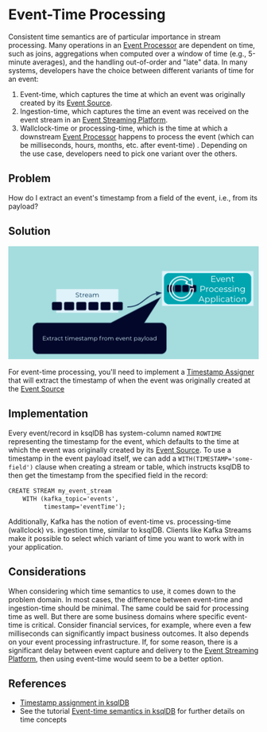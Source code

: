 # Event-Time Processing

Consistent time semantics are of particular importance in stream processing. Many operations in an [Event Processor](../event-processing/event-processor.md) are dependent on time, such as joins, aggregations when computed over a window of time (e.g., 5-minute averages), and the handling out-of-order and "late" data. In many systems, developers have the choice between different variants of time for an event: 
1. Event-time, which captures the time at which an event was originally created by its [Event Source](../event-source/event-source.md).
2. Ingestion-time, which captures the time an event was received on the event stream in an [Event Streaming Platform](../event-processing/event-processing-application.md).
3. Wallclock-time or processing-time, which is the time at which a downstream [Event Processor](../event-processing/event-processor.md) happens to process the event (which can be milliseconds, hours, months, etc. after event-time) .
Depending on the use case, developers need to pick one variant over the others.

## Problem

How do I extract an event's timestamp from a field of the event, i.e., from its payload?

## Solution

![event-time-processing](../img/timestamp-assigner.png)

For event-time processing, you'll need to implement a [Timestamp Assigner](timestamp-assigner.md) that will extract the timestamp of when the event was originally created at the [Event Source](../event-source/event-source.md)

## Implementation

Every event/record in ksqlDB has system-column named `ROWTIME` representing the timestamp for the event, which defaults to the time at which the event was originally created by its [Event Source](../event-source/event-source.md).
To use a timestamp in the event payload itself, we can add a `WITH(TIMESTAMP='some-field')` clause when creating a stream or table, which instructs ksqlDB to then get the timestamp from the specified field in the record:

```
CREATE STREAM my_event_stream
    WITH (kafka_topic='events',
          timestamp='eventTime');

```

Additionally, Kafka has the notion of event-time vs. processing-time (wallclock) vs. ingestion time, similar to ksqlDB.  Clients like Kafka Streams make it possible to select which variant of time you want to work with in your application.

## Considerations

When considering which time semantics to use, it comes down to the problem domain.  In most cases, the difference between event-time and ingestion-time should be minimal.  The same could be said for processing time as well.  But there are some business domains where specific event-time is critical.  Consider financial services, for example, where even a few milliseconds can significantly impact business outcomes.  It also depends on your event processing infrastructure.  If, for some reason, there is a significant delay between event capture and delivery to the [Event Streaming Platform](../event-processing/event-processing-application.md), then using event-time would seem to be a better option.

## References

* [Timestamp assignment in ksqlDB](https://docs.ksqldb.io/en/latest/concepts/time-and-windows-in-ksqldb-queries/#timestamp-assignment)
* See the tutorial [Event-time semantics in ksqlDB]( https://kafka-tutorials.confluent.io/time-concepts/ksql.html) for further details on time concepts
